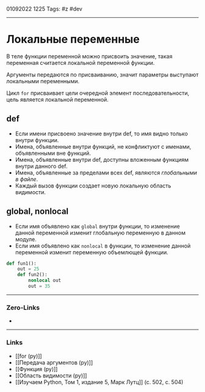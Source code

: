 01092022 1225
Tags: #z #dev

---
# Локальные переменные

В теле функции переменной можно присвоить значение, такая переменная считается локальной переменной функции.

Аргументы передаются по присваиванию, значит параметры выступают локальными переменными.

Цикл `for` присваивает цели очередной элемент последовательности, цель является локальной переменной.

## def

- Если имени присвоено значение внутри def, то имя видно только внутри функции.
- Имена, объявленные внутри функций, не конфликтуют с именами, объявленными вне функций.
- Имена, объявленные внутри def, доступны вложенным функциям внутри данного def.
- Имена, объявленные за пределами всех def, являются *глобальными в файле*.
- Каждый вызов функции создает новую локальную область видимости.

## global, nonlocal

- Если имя объявлено как `global` внутри функции, то изменение данной переменной изменит глобальную переменную в данном модуле.
- Если имя объявлено как `nonlocal` в функции, то изменение данной переменной изменит переменную объемлющей функции.

```python
def fun1():
	out = 25
	def fun2():
		nonlocal out
		out = 35
```

---
### Zero-Links
- 

---
### Links
- [[for (py)]]
- [[Передача аргументов (py)]]
- [[Функция (py)]]
- [[Область видимости (py)]]
- [[Изучаем Python, Том 1, издание 5, Марк Лутц]] (с. 502, с. 504)